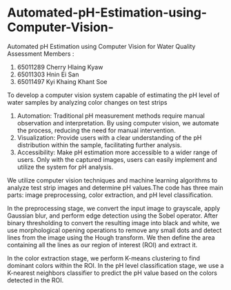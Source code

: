 # Automated-pH-Estimation-using-Computer-Vision-
Automated pH Estimation using Computer Vision  for Water Quality Assessment
Members :
1. 65011289 Cherry Hlaing Kyaw
2. 65011303 Hnin Ei San
3. 65011497 Kyi Khaing Khant Soe

To develop a computer vision system capable of estimating the pH level of water samples by analyzing color changes on test strips
1. Automation: Traditional pH measurement methods require manual observation and interpretation. By using computer vision, we automate the process, reducing the need for manual intervention.
2. Visualization: Provide users with a clear understanding of the pH distribution within the sample, facilitating further analysis.
3. Accessibility:  Make pH estimation more accessible to a wider range of users. Only with the captured images, users can easily implement and utilize the system for pH analysis.

We utilize computer vision techniques and machine learning algorithms to analyze test strip images and determine pH values.The code has three main parts: image preprocessing, color extraction, and pH level classification.

In the preprocessing stage, we convert the input image to grayscale, apply Gaussian blur, and perform edge detection using the Sobel operator. After binary thresholding to convert the resulting image into black and white, we use morphological opening operations to remove any small dots and detect lines from the image using the Hough transform. We then define the area containing all the lines as our region of interest (ROI) and extract it.

In the color extraction stage, we perform K-means clustering to find dominant colors within the ROI. 
In the pH level classification stage, we use a K-nearest neighbors classifier to predict the pH value based on the colors detected in the ROI.
